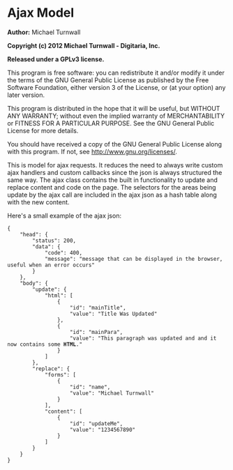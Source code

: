 Ajax Model
==========

**Author:** Michael Turnwall

**Copyright (c) 2012 Michael Turnwall - Digitaria, Inc.**

**Released under a GPLv3 license.**

This program is free software: you can redistribute it and/or modify
it under the terms of the GNU General Public License as published by
the Free Software Foundation, either version 3 of the License, or
(at your option) any later version.

This program is distributed in the hope that it will be useful,
but WITHOUT ANY WARRANTY; without even the implied warranty of
MERCHANTABILITY or FITNESS FOR A PARTICULAR PURPOSE.  See the
GNU General Public License for more details.

You should have received a copy of the GNU General Public License
along with this program.  If not, see <http://www.gnu.org/licenses/>.

This is model for ajax requests. It reduces the need to always write custom ajax handlers and custom callbacks since the json is always structured the
same way. The ajax class contains the built in functionality to update and replace content and code on the page. The selectors for the areas being
update by the ajax call are included in the ajax json as a hash table along with the new content.

Here's a small example of the ajax json:  
<pre><code>{
	"head": {
		"status": 200,
		"data": {
			"code": 400,
			"message": "message that can be displayed in the browser, useful when an error occurs"
		}
	},
	"body": {
		"update": {
			"html": [
				{
					"id": "mainTitle",
					"value": "Title Was Updated"
				},
				{
					"id": "mainPara",
					"value": "This paragraph was updated and and it now contains some <strong>HTML</strong>."
				}
			]
		},
		"replace": {
			"forms": [
				{
					"id": "name",
					"value": "Michael Turnwall"
				}
			],
			"content": [
				{
					"id": "updateMe",
					"value": "1234567890"
				}
			]
		}
	}
}</code></pre>